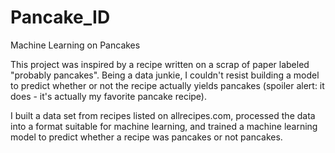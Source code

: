 # Pancake_ID
Machine Learning on Pancakes

This project was inspired by a recipe written on a scrap of paper labeled "probably pancakes". Being a data junkie, I couldn't resist building a model to predict whether or not the recipe actually yields pancakes (spoiler alert: it does - it's actually my favorite pancake recipe).

I built a data set from recipes listed on allrecipes.com, processed the data into a format suitable for machine learning, and trained a machine learning model to predict whether a recipe was pancakes or not pancakes.

